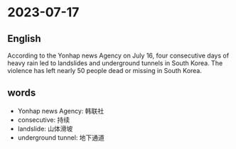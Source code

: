 # 2023-07-17

## English
According to the Yonhap news Agency on
July 16, four consecutive days of heavy
rain led to landslides and underground
tunnels in South Korea. The violence has
left nearly 50 people dead or missing in
South Korea.

## words
* Yonhap news Agency: 韩联社
* consecutive: 持续
* landslide: 山体滑坡
* underground tunnel: 地下通道
